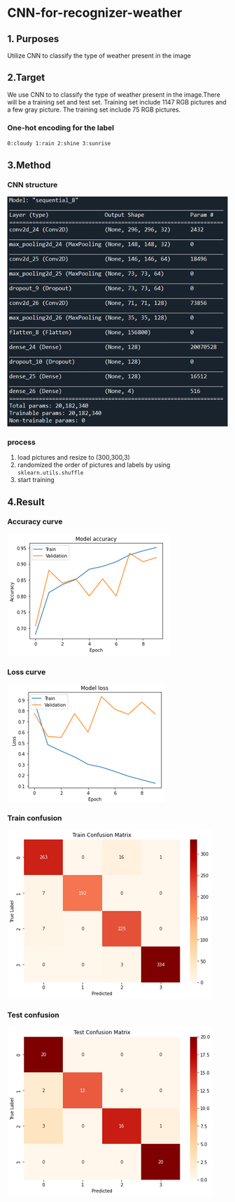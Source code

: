 # CNN-for-recognizer-weather
## 1. Purposes
Utilize CNN to classify the type of weather present in the image
## 2.Target
We use CNN to to classify the type of weather present in the image.There will be a training set and test set. Training set include 1147 RGB pictures and a few gray picture. The training set include 75 RGB pictures.
### One-hot encoding for the label  
`0:cloudy
1:rain
2:shine
3:sunrise`
## 3.Method
### CNN structure
![Alt Text](https://github.com/Potassium-chromate/CNN-for-recognizer-weather/blob/main/Picture/Model%20structure.png)
### process
1. load pictures and resize to (300,300,3)
2. randomized the order of pictures and labels by using `sklearn.utils.shuffle`
3. start training
## 4.Result
### Accuracy curve
![Alt Text](https://github.com/Potassium-chromate/CNN-for-recognizer-weather/blob/main/Picture/Accuracy%20curve.png)
### Loss curve
![Alt Text](https://github.com/Potassium-chromate/CNN-for-recognizer-weather/blob/main/Picture/Loss%20curve.png)
### Train confusion
![Alt Text](https://github.com/Potassium-chromate/CNN-for-recognizer-weather/blob/main/Picture/train_confusion.png)
### Test confusion
![Alt Text](https://github.com/Potassium-chromate/CNN-for-recognizer-weather/blob/main/Picture/test_confusion.png)
